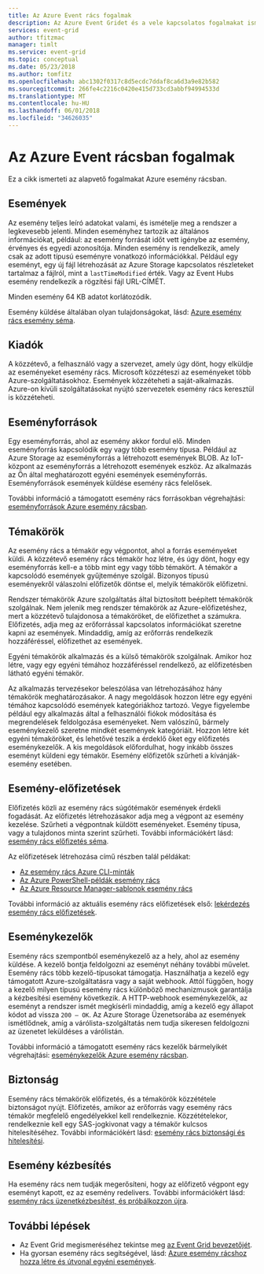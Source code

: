 ```yaml
---
title: Az Azure Event rács fogalmak
description: Az Azure Event Gridet és a vele kapcsolatos fogalmakat ismerteti. Határozza meg az esemény rács több kulcsfontosságú összetevők.
services: event-grid
author: tfitzmac
manager: timlt
ms.service: event-grid
ms.topic: conceptual
ms.date: 05/23/2018
ms.author: tomfitz
ms.openlocfilehash: abc1302f0317c8d5ecdc7ddaf8ca6d3a9e82b582
ms.sourcegitcommit: 266fe4c2216c0420e415d733cd3abbf94994533d
ms.translationtype: MT
ms.contentlocale: hu-HU
ms.lasthandoff: 06/01/2018
ms.locfileid: "34626035"
---
```

# <a name="concepts-in-azure-event-grid"></a>Az Azure Event rácsban fogalmak

Ez a cikk ismerteti az alapvető fogalmakat Azure esemény rácsban.

## <a name="events"></a>Események

Az esemény teljes leíró adatokat valami, és ismételje meg a rendszer a legkevesebb jelenti. Minden eseményhez tartozik az általános információkat, például: az esemény forrását időt vett igénybe az esemény, érvényes és egyedi azonosítója. Minden esemény is rendelkezik, amely csak az adott típusú eseményre vonatkozó információkkal. Például egy eseményt, egy új fájl létrehozását az Azure Storage kapcsolatos részleteket tartalmaz a fájlról, mint a `lastTimeModified` érték. Vagy az Event Hubs esemény rendelkezik a rögzítési fájl URL-CÍMÉT. 

Minden esemény 64 KB adatot korlátozódik.

Esemény küldése általában olyan tulajdonságokat, lásd: [Azure esemény rács esemény séma](event-schema.md).

## <a name="publishers"></a>Kiadók

A közzétevő, a felhasználó vagy a szervezet, amely úgy dönt, hogy elküldje az eseményeket esemény rács. Microsoft közzéteszi az eseményeket több Azure-szolgáltatásokhoz. Események közzéteheti a saját-alkalmazás. Azure-on kívüli szolgáltatásokat nyújtó szervezetek esemény rács keresztül is közzéteheti.

## <a name="event-sources"></a>Eseményforrások

Egy eseményforrás, ahol az esemény akkor fordul elő. Minden eseményforrás kapcsolódik egy vagy több esemény típusa. Például az Azure Storage az eseményforrás a létrehozott események BLOB. Az IoT-központ az eseményforrás a létrehozott események eszköz. Az alkalmazás az Ön által meghatározott egyéni események eseményforrás. Eseményforrások események küldése esemény rács felelősek.

További információ a támogatott esemény rács forrásokban végrehajtási: [eseményforrások Azure esemény rácsban](event-sources.md).

## <a name="topics"></a>Témakörök

Az esemény rács a témakör egy végpontot, ahol a forrás eseményeket küldi. A közzétevő esemény rács témakör hoz létre, és úgy dönt, hogy egy eseményforrás kell-e a több mint egy vagy több témakört. A témakör a kapcsolódó események gyűjteménye szolgál. Bizonyos típusú eseményekről válaszolni előfizetők döntse el, melyik témakörök előfizetni.

Rendszer témakörök Azure szolgáltatás által biztosított beépített témakörök szolgálnak. Nem jelenik meg rendszer témakörök az Azure-előfizetéshez, mert a közzétevő tulajdonosa a témaköröket, de előfizethet a számukra. Előfizetés, adja meg az erőforrással kapcsolatos információkat szeretne kapni az események. Mindaddig, amíg az erőforrás rendelkezik hozzáféréssel, előfizethet az események.

Egyéni témakörök alkalmazás és a külső témakörök szolgálnak. Amikor hoz létre, vagy egy egyéni témához hozzáféréssel rendelkező, az előfizetésben látható egyéni témakör.

Az alkalmazás tervezésekor beleszólása van létrehozásához hány témakörök meghatározásakor. A nagy megoldások hozzon létre egy egyéni témához kapcsolódó események kategóriákhoz tartozó. Vegye figyelembe például egy alkalmazás által a felhasználói fiókok módosítása és megrendelések feldolgozása eseményeket. Nem valószínű, bármely eseménykezelő szeretne mindkét események kategóriáit. Hozzon létre két egyéni témaköröket, és lehetővé teszik a érdeklő őket egy előfizetés eseménykezelők. A kis megoldások előfordulhat, hogy inkább összes eseményt küldeni egy témakör. Esemény előfizetők szűrheti a kívánják-esemény esetében.

## <a name="event-subscriptions"></a>Esemény-előfizetések

Előfizetés közli az esemény rács súgótémakör események érdekli fogadását. Az előfizetés létrehozásakor adja meg a végpont az esemény kezelése. Szűrheti a végpontnak küldött eseményeket. Esemény típusa, vagy a tulajdonos minta szerint szűrheti. További információkért lásd: [esemény rács előfizetés séma](subscription-creation-schema.md).

Az előfizetések létrehozása című részben talál példákat:

* [Az esemény rács Azure CLI-minták](cli-samples.md)
* [Az Azure PowerShell-példák esemény rács](powershell-samples.md)
* [Az Azure Resource Manager-sablonok esemény rács](template-samples.md)

További információ az aktuális esemény rács előfizetések első: [lekérdezés esemény rács előfizetések](query-event-subscriptions.md).

## <a name="event-handlers"></a>Eseménykezelők

Esemény rács szempontból eseménykezelő az a hely, ahol az esemény küldése. A kezelő bontja feldolgozni az eseményt néhány további művelet. Esemény rács több kezelő-típusokat támogatja. Használhatja a kezelő egy támogatott Azure-szolgáltatásra vagy a saját webhook. Attól függően, hogy a kezelő milyen típusú esemény rács különböző mechanizmusok garantálja a kézbesítési esemény következik. A HTTP-webhook eseménykezelők, az eseményt a rendszer ismét megkísérli mindaddig, amíg a kezelő egy állapot kódot ad vissza `200 – OK`. Az Azure Storage Üzenetsorába az események ismétlődnek, amíg a várólista-szolgáltatás nem tudja sikeresen feldolgozni az üzenetet leküldéses a várólistán.

További információ a támogatott esemény rács kezelők bármelyikét végrehajtási: [eseménykezelők Azure esemény rácsban](event-handlers.md).

## <a name="security"></a>Biztonság

Esemény rács témakörök előfizetés, és a témakörök közzététele biztonságot nyújt. Előfizetés, amikor az erőforrás vagy esemény rács témakör megfelelő engedélyekkel kell rendelkeznie. Közzétételekor, rendelkeznie kell egy SAS-jogkivonat vagy a témakör kulcsos hitelesítéséhez. További információkért lásd: [esemény rács biztonsági és hitelesítési](security-authentication.md).

## <a name="event-delivery"></a>Esemény kézbesítés

Ha esemény rács nem tudják megerősíteni, hogy az előfizető végpont egy eseményt kapott, ez az esemény redelivers. További információkért lásd: [esemény rács üzenetkézbesítést, és próbálkozzon újra](delivery-and-retry.md).

## <a name="next-steps"></a>További lépések

* Az Event Grid megismeréséhez tekintse meg [az Event Grid bevezetőjét](overview.md).
* Ha gyorsan esemény rács segítségével, lásd: [Azure esemény rácshoz hozza létre és útvonal egyéni események](custom-event-quickstart.md).
